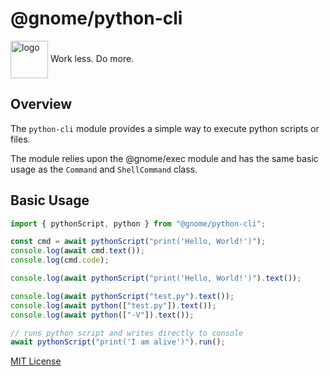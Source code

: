 # @gnome/python-cli

<div height=30" vertical-align="top">
<image src="https://raw.githubusercontent.com/gnomejs/gnomejs/main/assets/icon.png"
    alt="logo" width="60" valign="middle" />
<span>Work less. Do more. </span>
</div>

## Overview

The `python-cli` module provides a simple way to execute
python scripts or files.

The module relies upon the @gnome/exec module and
has the same basic usage as the `Command` and `ShellCommand` class.

## Basic Usage

```typescript
import { pythonScript, python } from "@gnome/python-cli";

const cmd = await pythonScript("print('Hello, World!')");
console.log(await cmd.text());
console.log(cmd.code);

console.log(await pythonScript("print('Hello, World!')").text());

console.log(await pythonScript("test.py").text()); 
console.log(await python(["test.py"]).text());
console.log(await python(["-V"]).text());

// runs python script and writes directly to console
await pythonScript("print('I am alive')").run();
```

[MIT License](./LICENSE.md)
